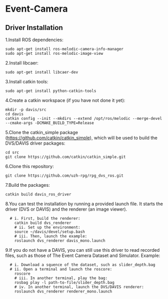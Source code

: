 # Event-Camera

## Driver Installation

1.Install ROS dependencies:
```
sudo apt-get install ros-melodic-camera-info-manager
sudo apt-get install ros-melodic-image-view
```
2.Install libcaer:
```
sudo apt-get install libcaer-dev
```
3.Install catkin tools:
```
sudo apt-get install python-catkin-tools
```
4.Create a catkin workspace (if you have not done it yet):
```
mkdir -p davis/src
cd davis
catkin config --init --mkdirs --extend /opt/ros/melodic --merge-devel --cmake-args -DCMAKE_BUILD_TYPE=Release
```
5.Clone the catkin_simple package (https://github.com/catkin/catkin_simple), which will be used to build the DVS/DAVIS driver packages:
```
cd src
git clone https://github.com/catkin/catkin_simple.git
```

6.Clone this repository:
```
git clone https://github.com/uzh-rpg/rpg_dvs_ros.git
```
7.Build the packages:
```
catkin build davis_ros_driver
```

8.You can test the installation by running a provided launch file. It starts the driver (DVS or DAVIS) and the renderer (an image viewer).
```
  # i. First, build the renderer:
	catkin build dvs_renderer
	# ii. Set up the environment:
	source ~/davis/devel/setup.bash
	# iii. Then, launch the example:
	roslaunch dvs_renderer davis_mono.launch
```
9.If you do not have a DAVIS, you can still use this driver to read recorded files, such as those of The Event Camera Dataset and Simulator. Example:
```
  # i. Download a squence of the dataset, such as slider_depth.bag
  # ii. Open a terminal and launch the roscore:
	roscore
	# iii. In another terminal, play the bag:
	rosbag play -l path-to-file/slider_depth.bag
	# iv. In another terminal, launch the DVS/DAVIS renderer:
	roslaunch dvs_renderer renderer_mono.launch 
```
